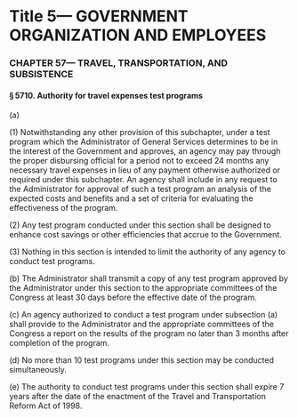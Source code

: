 
# Title 5— GOVERNMENT ORGANIZATION AND EMPLOYEES
### CHAPTER 57— TRAVEL, TRANSPORTATION, AND SUBSISTENCE
#### § 5710. Authority for travel expenses test programs

(a)

(1) Notwithstanding any other provision of this subchapter, under a test program which the Administrator of General Services determines to be in the interest of the Government and approves, an agency may pay through the proper disbursing official for a period not to exceed 24 months any necessary travel expenses in lieu of any payment otherwise authorized or required under this subchapter. An agency shall include in any request to the Administrator for approval of such a test program an analysis of the expected costs and benefits and a set of criteria for evaluating the effectiveness of the program.

(2) Any test program conducted under this section shall be designed to enhance cost savings or other efficiencies that accrue to the Government.

(3) Nothing in this section is intended to limit the authority of any agency to conduct test programs.

(b) The Administrator shall transmit a copy of any test program approved by the Administrator under this section to the appropriate committees of the Congress at least 30 days before the effective date of the program.

(c) An agency authorized to conduct a test program under subsection (a) shall provide to the Administrator and the appropriate committees of the Congress a report on the results of the program no later than 3 months after completion of the program.

(d) No more than 10 test programs under this section may be conducted simultaneously.

(e) The authority to conduct test programs under this section shall expire 7 years after the date of the enactment of the Travel and Transportation Reform Act of 1998.
